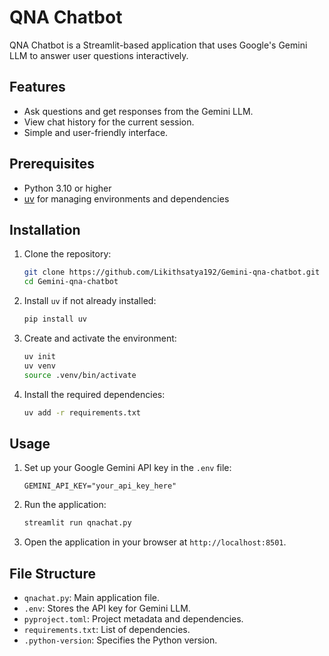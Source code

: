 # QNA Chatbot

QNA Chatbot is a Streamlit-based application that uses Google's Gemini LLM to answer user questions interactively.

## Features

- Ask questions and get responses from the Gemini LLM.
- View chat history for the current session.
- Simple and user-friendly interface.

## Prerequisites

- Python 3.10 or higher
- [uv](https://github.com/uv-org/uv) for managing environments and dependencies

## Installation

1. Clone the repository:
   ```bash
   git clone https://github.com/Likithsatya192/Gemini-qna-chatbot.git
   cd Gemini-qna-chatbot
   ```

2. Install `uv` if not already installed:
   ```bash
   pip install uv
   ```

3. Create and activate the environment:
   ```bash
   uv init
   uv venv
   source .venv/bin/activate
   ```

4. Install the required dependencies:
   ```bash
   uv add -r requirements.txt
   ```

## Usage

1. Set up your Google Gemini API key in the `.env` file:
   ```env
   GEMINI_API_KEY="your_api_key_here"
   ```

2. Run the application:
   ```bash
   streamlit run qnachat.py
   ```

3. Open the application in your browser at `http://localhost:8501`.

## File Structure

- `qnachat.py`: Main application file.
- `.env`: Stores the API key for Gemini LLM.
- `pyproject.toml`: Project metadata and dependencies.
- `requirements.txt`: List of dependencies.
- `.python-version`: Specifies the Python version.

